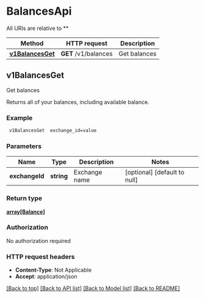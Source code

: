 # BalancesApi

All URIs are relative to **

Method | HTTP request | Description
------------- | ------------- | -------------
[**v1BalancesGet**](BalancesApi.md#v1BalancesGet) | **GET** /v1/balances | Get balances



## v1BalancesGet

Get balances

Returns all of your balances, including available balance.

### Example

```bash
 v1BalancesGet  exchange_id=value
```

### Parameters


Name | Type | Description  | Notes
------------- | ------------- | ------------- | -------------
 **exchangeId** | **string** | Exchange name | [optional] [default to null]

### Return type

[**array[Balance]**](Balance.md)

### Authorization

No authorization required

### HTTP request headers

- **Content-Type**: Not Applicable
- **Accept**: application/json

[[Back to top]](#) [[Back to API list]](../README.md#documentation-for-api-endpoints) [[Back to Model list]](../README.md#documentation-for-models) [[Back to README]](../README.md)

